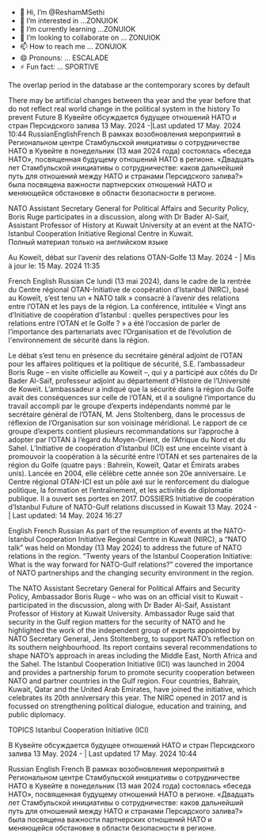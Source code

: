 - 👋 Hi, I’m @ReshamMSethi
- 👀 I’m interested in ...ZONUIOK
- 🌱 I’m currently learning ...ZONUIOK
- 💞️ I’m looking to collaborate on ... ZONUIOK
- 📫 How to reach me ... ZONUIOK
- 😄 Pronouns: ... ESCALADE
- ⚡ Fun fact: ... SPORTIVE

<!---
ReshamMSethi/ReshamMSethi is a ✨ special ✨ repository because its `README.md` (this file) appears on your GitHub profile.
You can click the Preview link to take a look at your changes.
--->The overlap period in the database ar the contemporary scores by default
There may be artificial changes between tha year and the year before that do not reflect real world change in the political system in the history
To prevent Future
В Кувейте обсуждается будущее отношений НАТО и стран Персидского залива
13 May. 2024 -|Last updated 17 May. 2024 10:44
RussianEnglishFrench
В рамках возобновления мероприятий в Региональном центре Стамбульской инициативы о сотрудничестве НАТО в Кувейте в понедельник (13 мая 2024 года) состоялась «беседа НАТО», посвященная будущему отношений НАТО в регионе. «Двадцать лет Стамбульской инициативы о сотрудничестве: каков дальнейший путь для отношений между НАТО и странами Персидского залива?» была посвящена важности партнерских отношений НАТО и меняющейся обстановке в области безопасности в регионе.

NATO Assistant Secretary General for Political Affairs and Security Policy, Boris Ruge participates in a discussion, along with Dr Bader Al-Saif, Assistant Professor of History at Kuwait University at an event at the NATO-Istanbul Cooperation Initiative Regional Centre in Kuwait.  
Полный материал только на английском языке

Au Koweït, débat sur l’avenir des relations OTAN-Golfe
13 May. 2024 -
|
Mis à jour le: 15 May. 2024 11:35

French
English
Russian
Ce lundi (13 mai 2024), dans le cadre de la rentrée du Centre régional OTAN-Initiative de coopération d’Istanbul (NIRC), basé au Koweït, s’est tenu un « NATO talk » consacré à l’avenir des relations entre l’OTAN et les pays de la région. La conférence, intitulée « Vingt ans d’Initiative de coopération d’Istanbul : quelles perspectives pour les relations entre l’OTAN et le Golfe ? » a été l’occasion de parler de l’importance des partenariats avec l’Organisation et de l’évolution de l'environnement de sécurité dans la région.

Le débat s’est tenu en présence du secrétaire général adjoint de l’OTAN pour les affaires politiques et la politique de sécurité, S.E. l’ambassadeur Boris Ruge – en visite officielle au Koweït –, qui y a participé aux côtés du Dr Bader Al-Saïf, professeur adjoint au département d’Histoire de l’Université de Koweït.  L’ambassadeur a indiqué que la sécurité dans la région du Golfe avait des conséquences sur celle de l’OTAN, et il a souligné l’importance du travail accompli par le groupe d’experts indépendants nommé par le secrétaire général de l’OTAN, M. Jens Stoltenberg, dans le processus de réflexion de l’Organisation sur son voisinage méridional.  Le rapport de ce groupe d’experts contient plusieurs recommandations sur l’approche à adopter par l’OTAN à l’égard du Moyen-Orient, de l’Afrique du Nord et du Sahel. 
L’Initiative de coopération d’Istanbul (ICI) est une enceinte visant à promouvoir la coopération à la sécurité entre l’OTAN et ses partenaires de la région du Golfe (quatre pays : Bahreïn, Koweït, Qatar et Émirats arabes unis). Lancée en 2004, elle célèbre cette année son 20e anniversaire. Le Centre régional OTAN-ICI est un pôle axé sur le renforcement du dialogue politique, la formation et l’entraînement, et les activités de diplomatie publique. Il a ouvert ses portes en 2017.
 DOSSIERS
Initiative de coopération d’Istanbul
Future of NATO-Gulf relations discussed in Kuwait
13 May. 2024 -
|
Last updated: 14 May. 2024 16:27

English
French
Russian
As part of the resumption of events at the NATO-Istanbul Cooperation Initiative Regional Centre in Kuwait (NIRC), a “NATO talk” was held on Monday (13 May 2024) to address the future of NATO relations in the region. “Twenty years of the Istanbul Cooperation Initiative: What is the way forward for NATO-Gulf relations?” covered the importance of NATO partnerships and the changing security environment in the region.

The NATO Assistant Secretary General for Political Affairs and Security Policy, Ambassador Boris Ruge – who was on an official visit to Kuwait - participated in the discussion, along with Dr Bader Al-Saif, Assistant Professor of History at Kuwait University.  Ambassador Ruge said that security in the Gulf region matters for the security of NATO and he highlighted the work of the independent group of experts appointed by NATO Secretary General, Jens Stoltenberg, to support NATO’s reflection on its southern neighbourhood.  Its report contains several recommendations to shape NATO’s approach in areas including the Middle East, North Africa and the Sahel. 
The Istanbul Cooperation Initiative (ICI) was launched in 2004 and provides a partnership forum to promote security cooperation between NATO and partner countries in the Gulf region. Four countries, Bahrain, Kuwait, Qatar and the United Arab Emirates, have joined the initiative, which celebrates its 20th anniversary this year. The NIRC opened in 2017 and is focussed on strengthening political dialogue, education and training, and public diplomacy.
 
 TOPICS
Istanbul Cooperation Initiative (ICI)

В Кувейте обсуждается будущее отношений НАТО и стран Персидского залива
13 May. 2024 -
|
Last updated 17 May. 2024 10:44

Russian
English
French
В рамках возобновления мероприятий в Региональном центре Стамбульской инициативы о сотрудничестве НАТО в Кувейте в понедельник (13 мая 2024 года) состоялась «беседа НАТО», посвященная будущему отношений НАТО в регионе. «Двадцать лет Стамбульской инициативы о сотрудничестве: каков дальнейший путь для отношений между НАТО и странами Персидского залива?» была посвящена важности партнерских отношений НАТО и меняющейся обстановке в области безопасности в регионе.


